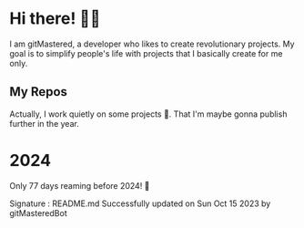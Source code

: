 
# Hi there! 🙋‍♂️
I am gitMastered, a developer who likes to create revolutionary projects.
My goal is to simplify people's life with projects that I basically create for me only.

## My Repos
Actually, I work quietly on some projects 👀. That I'm maybe gonna publish further in the year.

# 2024
Only 77 days reaming before 2024! 🙌

Signature : README.md Successfully updated on Sun Oct 15 2023 by gitMasteredBot

